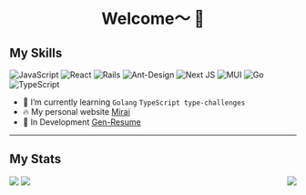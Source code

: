 <h1 align="center">Welcome～ 🎉</h1>

## My Skills

![JavaScript](https://img.shields.io/badge/javascript-%23323330.svg?style=for-the-badge&logo=javascript&logoColor=%23F7DF1E) ![React](https://img.shields.io/badge/react-%2320232a.svg?style=for-the-badge&logo=react&logoColor=%2361DAFB) ![Rails](https://img.shields.io/badge/rails-%23CC0000.svg?style=for-the-badge&logo=ruby-on-rails&logoColor=white) ![Ant-Design](https://img.shields.io/badge/-AntDesign-%230170FE?style=for-the-badge&logo=ant-design&logoColor=white) ![Next JS](https://img.shields.io/badge/Next-black?style=for-the-badge&logo=next.js&logoColor=white) ![MUI](https://img.shields.io/badge/MUI-%230081CB.svg?style=for-the-badge&logo=mui&logoColor=white) ![Go](https://img.shields.io/badge/go-%2300ADD8.svg?style=for-the-badge&logo=go&logoColor=white) ![TypeScript](https://img.shields.io/badge/typescript-%23007ACC.svg?style=for-the-badge&logo=typescript&logoColor=white)

- 🌱 I’m currently learning `Golang` `TypeScript
type-challenges`
- 🔥 My personal website [Mirai](https://mirai.xifo.in)
- 🌈 In Development [Gen-Resume](https://gen-resume.top)

***

## My Stats

<img align="right" src="https://seif-stats.vercel.app/api/top-langs/?username=xifo-wu&langs_count=8" />

<img src="https://seif-stats.vercel.app/api?username=xifo-wu&count_private=true&show_icons=true&theme=algolia" />

<img src="https://leetcode.card.workers.dev/?username=xifo&site=cn" />
